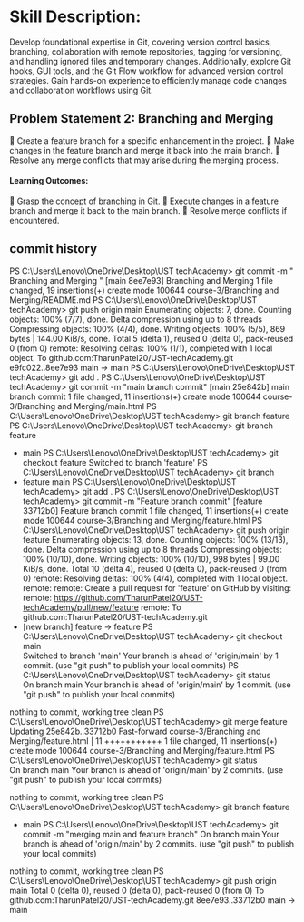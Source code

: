 # Skill Description:

Develop foundational expertise in Git, covering version control basics, branching, collaboration with
remote repositories, tagging for versioning, and handling ignored files and temporary changes.
Additionally, explore Git hooks, GUI tools, and the Git Flow workflow for advanced version control
strategies. Gain hands-on experience to efficiently manage code changes and collaboration
workflows using Git.

## Problem Statement 2: Branching and Merging

 Create a feature branch for a specific enhancement in the project.
 Make changes in the feature branch and merge it back into the main branch.
 Resolve any merge conflicts that may arise during the merging process.

#### Learning Outcomes:

 Grasp the concept of branching in Git.
 Execute changes in a feature branch and merge it back to the main branch.
 Resolve merge conflicts if encountered.

## commit history

PS C:\Users\Lenovo\OneDrive\Desktop\UST techAcademy> git commit -m " Branching and Merging "
[main 8ee7e93] Branching and Merging
1 file changed, 19 insertions(+)
create mode 100644 course-3/Branching and Merging/README.md
PS C:\Users\Lenovo\OneDrive\Desktop\UST techAcademy> git push origin main
Enumerating objects: 7, done.
Counting objects: 100% (7/7), done.
Delta compression using up to 8 threads
Compressing objects: 100% (4/4), done.
Writing objects: 100% (5/5), 869 bytes | 144.00 KiB/s, done.
Total 5 (delta 1), reused 0 (delta 0), pack-reused 0 (from 0)
remote: Resolving deltas: 100% (1/1), completed with 1 local object.
To github.com:TharunPatel20/UST-techAcademy.git
e9fc022..8ee7e93 main -> main
PS C:\Users\Lenovo\OneDrive\Desktop\UST techAcademy> git add .
PS C:\Users\Lenovo\OneDrive\Desktop\UST techAcademy> git commit -m "main branch commit"
[main 25e842b] main branch commit
1 file changed, 11 insertions(+)
create mode 100644 course-3/Branching and Merging/main.html
PS C:\Users\Lenovo\OneDrive\Desktop\UST techAcademy> git branch feature
PS C:\Users\Lenovo\OneDrive\Desktop\UST techAcademy> git branch
feature

- main
  PS C:\Users\Lenovo\OneDrive\Desktop\UST techAcademy> git checkout feature
  Switched to branch 'feature'
  PS C:\Users\Lenovo\OneDrive\Desktop\UST techAcademy> git branch
- feature
  main
  PS C:\Users\Lenovo\OneDrive\Desktop\UST techAcademy> git add .
  PS C:\Users\Lenovo\OneDrive\Desktop\UST techAcademy> git commit -m "Feature branch commit"
  [feature 33712b0] Feature branch commit
  1 file changed, 11 insertions(+)
  create mode 100644 course-3/Branching and Merging/feature.html
  PS C:\Users\Lenovo\OneDrive\Desktop\UST techAcademy> git push origin feature
  Enumerating objects: 13, done.
  Counting objects: 100% (13/13), done.
  Delta compression using up to 8 threads
  Compressing objects: 100% (10/10), done.
  Writing objects: 100% (10/10), 998 bytes | 99.00 KiB/s, done.
  Total 10 (delta 4), reused 0 (delta 0), pack-reused 0 (from 0)
  remote: Resolving deltas: 100% (4/4), completed with 1 local object.
  remote:
  remote: Create a pull request for 'feature' on GitHub by visiting:
  remote: https://github.com/TharunPatel20/UST-techAcademy/pull/new/feature
  remote:
  To github.com:TharunPatel20/UST-techAcademy.git
- [new branch] feature -> feature
  PS C:\Users\Lenovo\OneDrive\Desktop\UST techAcademy> git checkout main  
  Switched to branch 'main'
  Your branch is ahead of 'origin/main' by 1 commit.
  (use "git push" to publish your local commits)
  PS C:\Users\Lenovo\OneDrive\Desktop\UST techAcademy> git status  
  On branch main
  Your branch is ahead of 'origin/main' by 1 commit.
  (use "git push" to publish your local commits)

nothing to commit, working tree clean
PS C:\Users\Lenovo\OneDrive\Desktop\UST techAcademy> git merge feature  
Updating 25e842b..33712b0
Fast-forward
course-3/Branching and Merging/feature.html | 11 +++++++++++
1 file changed, 11 insertions(+)
create mode 100644 course-3/Branching and Merging/feature.html
PS C:\Users\Lenovo\OneDrive\Desktop\UST techAcademy> git status  
On branch main
Your branch is ahead of 'origin/main' by 2 commits.
(use "git push" to publish your local commits)

nothing to commit, working tree clean
PS C:\Users\Lenovo\OneDrive\Desktop\UST techAcademy> git branch
feature

- main
  PS C:\Users\Lenovo\OneDrive\Desktop\UST techAcademy> git commit -m "merging main and feature branch"
  On branch main
  Your branch is ahead of 'origin/main' by 2 commits.
  (use "git push" to publish your local commits)

nothing to commit, working tree clean
PS C:\Users\Lenovo\OneDrive\Desktop\UST techAcademy> git push origin main
Total 0 (delta 0), reused 0 (delta 0), pack-reused 0 (from 0)
To github.com:TharunPatel20/UST-techAcademy.git
8ee7e93..33712b0 main -> main
